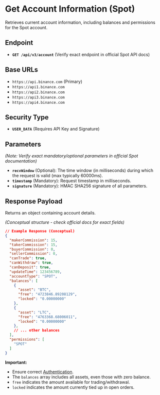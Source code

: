 # Get Account Information (Spot)

Retrieves current account information, including balances and permissions for the Spot account.

## Endpoint

*   **`GET /api/v3/account`** (Verify exact endpoint in official Spot API docs)

## Base URLs

*   `https://api.binance.com` (Primary)
*   `https://api1.binance.com`
*   `https://api2.binance.com`
*   `https://api3.binance.com`
*   `https://api4.binance.com`

## Security Type

*   **`USER_DATA`** (Requires API Key and Signature)

## Parameters

*(Note: Verify exact mandatory/optional parameters in official Spot documentation)*

*   **`recvWindow`** (Optional): The time window (in milliseconds) during which the request is valid (max typically 60000ms).
*   **`timestamp`** (Mandatory): Request timestamp in milliseconds.
*   **`signature`** (Mandatory): HMAC SHA256 signature of all parameters.

## Response Payload

Returns an object containing account details.

*(Conceptual structure - check official docs for exact fields)*

```json
// Example Response (Conceptual)
{
  "makerCommission": 15,
  "takerCommission": 15,
  "buyerCommission": 0,
  "sellerCommission": 0,
  "canTrade": true,
  "canWithdraw": true,
  "canDeposit": true,
  "updateTime": 123456789,
  "accountType": "SPOT",
  "balances": [
    {
      "asset": "BTC",
      "free": "4723846.89208129",
      "locked": "0.00000000"
    },
    {
      "asset": "LTC",
      "free": "4763368.68006011",
      "locked": "0.00000000"
    },
    // ... other balances
  ],
  "permissions": [
    "SPOT"
  ]
}
```

**Important:**
*   Ensure correct [Authentication](./../../authentication.md).
*   The `balances` array includes all assets, even those with zero balance.
*   `free` indicates the amount available for trading/withdrawal.
*   `locked` indicates the amount currently tied up in open orders. 